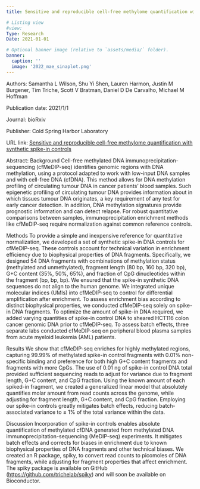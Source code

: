 ```yaml
---
title: Sensitive and reproducible cell-free methylome quantification with synthetic spike-in controls

# Listing view
#view:
Type: Research
Date: 2021-01-01

# Optional banner image (relative to `assets/media/` folder).
banner:
  caption: ''
  image: '2022_mae_sinaplot.png'
---
```

Authors: Samantha L Wilson, Shu Yi Shen, Lauren Harmon, Justin M Burgener, Tim Triche, Scott V Bratman, Daniel D De Carvalho, Michael M Hoffman

Publication date: 2021/1/1

Journal: bioRxiv

Publisher: Cold Spring Harbor Laboratory

URL link: [Sensitive and reproducible cell-free methylome quantification with synthetic spike-in controls](https://www.biorxiv.org/content/10.1101/2021.02.12.430289v1)

Abstract: Background Cell-free methylated DNA immunoprecipitation-sequencing (cfMeDIP-seq) identifies genomic regions with DNA methylation, using a protocol adapted to work with low-input DNA samples and with cell-free DNA (cfDNA). This method allows for DNA methylation profiling of circulating tumour DNA in cancer patients’ blood samples. Such epigenetic profiling of circulating tumour DNA provides information about in which tissues tumour DNA originates, a key requirement of any test for early cancer detection. In addition, DNA methylation signatures provide prognostic information and can detect relapse. For robust quantitative comparisons between samples, immunoprecipitation enrichment methods like cfMeDIP-seq require normalization against common reference controls.

Methods To provide a simple and inexpensive reference for quantitative normalization, we developed a set of synthetic spike-in DNA controls for cfMeDIP-seq. These controls account for technical variation in enrichment efficiency due to biophysical properties of DNA fragments. Specifically, we designed 54 DNA fragments with combinations of methylation status (methylated and unmethylated), fragment length (80 bp, 160 bp, 320 bp), G+C content (35%, 50%, 65%), and fraction of CpG dinucleotides within the fragment (bp, bp, bp). We ensured that the spike-in synthetic DNA sequences do not align to the human genome. We integrated unique molecular indices (UMIs) into cfMeDIP-seq to control for differential amplification after enrichment. To assess enrichment bias according to distinct biophysical properties, we conducted cfMeDIP-seq solely on spike-in DNA fragments. To optimize the amount of spike-in DNA required, we added varying quantities of spike-in control DNA to sheared HCT116 colon cancer genomic DNA prior to cfMeDIP-seq. To assess batch effects, three separate labs conducted cfMeDIP-seq on peripheral blood plasma samples from acute myeloid leukemia (AML) patients.

Results We show that cfMeDIP-seq enriches for highly methylated regions, capturing 99.99% of methylated spike-in control fragments with 0.01% non-specific binding and preference for both high G+C content fragments and fragments with more CpGs. The use of 0.01 ng of spike-in control DNA total provided sufficient sequencing reads to adjust for variance due to fragment length, G+C content, and CpG fraction. Using the known amount of each spiked-in fragment, we created a generalized linear model that absolutely quantifies molar amount from read counts across the genome, while adjusting for fragment length, G+C content, and CpG fraction. Employing our spike-in controls greatly mitigates batch effects, reducing batch-associated variance to ≤ 1% of the total variance within the data.

Discussion Incorporation of spike-in controls enables absolute quantification of methylated cfDNA generated from methylated DNA immunoprecipitation-sequencing (MeDIP-seq) experiments. It mitigates batch effects and corrects for biases in enrichment due to known biophysical properties of DNA fragments and other technical biases. We created an R package, spiky, to convert read counts to picomoles of DNA fragments, while adjusting for fragment properties that affect enrichment. The spiky package is available on GitHub (https://github.com/trichelab/spiky) and will soon be available on Bioconductor.
